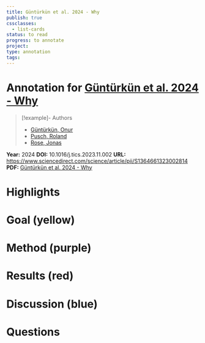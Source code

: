 ```yaml
---
title: Güntürkün et al. 2024 - Why
publish: true
cssclasses:
  - list-cards
status: to read
progress: to annotate
project:
type: annotation
tags:
---
```

# Annotation for [Güntürkün et al. 2024 - Why](Papers/References/G%C3%BCnt%C3%BCrk%C3%BCn%20et%20al.%202024%20-%20Why)

> [!example]- Authors
> - [Güntürkün, Onur](G%C3%BCnt%C3%BCrk%C3%BCn%2C%20Onur)
> - [Pusch, Roland](Pusch%2C%20Roland)
> - [Rose, Jonas](Rose%2C%20Jonas)

**Year:** 2024
**DOI:** 10.1016/j.tics.2023.11.002
**URL:** https://www.sciencedirect.com/science/article/pii/S1364661323002814
**PDF:** [Güntürkün et al. 2024 - Why](Papers/PDFs/G%C3%BCnt%C3%BCrk%C3%BCn%20et%20al.%202024%20-%20Why%20birds%20are%20smart.pdf)

# Highlights


# Goal (yellow)


# Method (purple)


# Results (red)


# Discussion (blue)


# Questions

